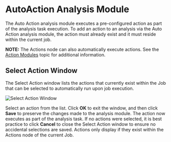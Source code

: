 # AutoAction Analysis Module

The Auto Action analysis module executes a pre-configured action as part of the analysis task execution. To add an action to an analysis via the Auto Action analysis module, the action must already exist and it must reside within the current job.

__NOTE:__ The Actions node can also automatically execute actions. See the [Action Modules](/docs/accessanalyzer/enterpriseauditor/admin/action/overview.md) topic for additional information.

## Select Action Window

The Select Action window lists the actions that currently exist within the Job that can be selected to automatically run upon job execution.

![Select Action Window](/img/product_docs/accessanalyzer/enterpriseauditor/admin/analysis/autoaction.webp)

Select an action from the list. Click __OK__ to exit the window, and then click __Save__ to preserve the changes made to the analysis module. The action now executes as part of the analysis task. If no actions were selected, it is best practice to click __Cancel__ to close the Select Action window to ensure no accidental selections are saved. Actions only display if they exist within the Actions node of the current Job.
